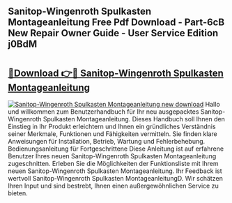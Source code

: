 ## Sanitop-Wingenroth Spulkasten Montageanleitung Free Pdf Download - Part-6cB New Repair Owner Guide - User Service Edition j0BdM

# <h2><a href="http://df6h1z.blite.top/?on=Sanitop-Wingenroth+Spulkasten+Montageanleitung">🔗Download 👉🔴 Sanitop-Wingenroth Spulkasten Montageanleitung</a></h2>

[![Sanitop-Wingenroth Spulkasten Montageanleitung new download](https://i.imgur.com/lujVjoI.png)](http://df6h1z.blite.top/?on=Sanitop-Wingenroth+Spulkasten+Montageanleitung)
Hallo und willkommen zum Benutzerhandbuch für Ihr neu ausgepacktes Sanitop-Wingenroth Spulkasten Montageanleitung. Dieses Handbuch soll Ihnen den Einstieg in Ihr Produkt erleichtern und Ihnen ein gründliches Verständnis seiner Merkmale, Funktionen und Fähigkeiten vermitteln. Sie finden klare Anweisungen für Installation, Betrieb, Wartung und Fehlerbehebung. Bedienungsanleitung für Fortgeschrittene Diese Anleitung ist auf erfahrene Benutzer Ihres neuen Sanitop-Wingenroth Spulkasten Montageanleitung zugeschnitten. Erleben Sie die Möglichkeiten der Funktionsliste mit Ihrem neuen Sanitop-Wingenroth Spulkasten Montageanleitung. Ihr Feedback ist wertvoll Sanitop-Wingenroth Spulkasten MontageanleitungD. Wir schätzen Ihren Input und sind bestrebt, Ihnen einen außergewöhnlichen Service zu bieten.
